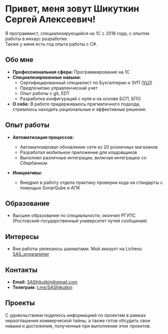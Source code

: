 # Привет, меня зовут Шикуткин Сергей Алексеевич!

Я программист, специализирующийся на 1С с 2018 года, с опытом работы в инхаус разработке.  
Также у меня есть год опыта работы с C#.

## Обо мне

- **Профессиональная сфера:** Программирование на 1С
- **Специализированные навыки:** 
  - Сертифицированный специалист по Бухгалтерии и ЗУП ([УЦ1](https://uc1.1c.ru/account/summary/?token=3d690f5aa16b8292826eb3ee0f8129a9))
  - Предпочитаю управленческий учет
  - Опыт работы с git, EDT
  - Разработка конфигураций с нуля и на основе БСП, БПО
- **О себе:** В работе придерживаюсь прагматичного подхода, стремлюсь находить рациональные и эффективные решения.

## Опыт работы

- **Автоматизация процессов:**
  - Автоматизировал обновление сети из 20 розничных магазинов
  - Разработал мобильное приложение для кладовщиков
  - Выполнял различные интеграции, включая интеграцию со Сбербанком

- **Инициативы:**
  - Внедрил в работу отдела практику проверки кода на стандарты с помощью SonarQube и АПК

## Образование

- Высшее образование по специальности, окончил РГУПС (Ростовский государственный университет путей сообщения)

## Интересы

- Вне работы увлекаюсь шахматами. Мой аккаунт на Lichess: [SAS_programmer](https://lichess.org/@/SAS_programmer)

## Контакты

- **Email:** [SAShikutkin@gmail.com](mailto:SAShikutkin@gmail.com)
- **Телеграм:** [t.me/SAShikutkin](https://t.me/SAShikutkin)

## Проекты

С удовольствием поделюсь информацией по проектам в рамках неразглашения коммерческой тайны, а также готов обсудить свои навыки и достижения, полученные при выполнении этих проектов.
